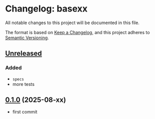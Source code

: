 # Changelog: basexx

All notable changes to this project will be documented in this file.

The format is based on [Keep a Changelog](https://keepachangelog.com/en/1.0.0/),
and this project adheres to [Semantic Versioning](https://semver.org/spec/v2.0.0.html).

## [Unreleased]
### Added
* `specs`
* more tests


## [0.1.0] (2025-08-xx)
* first commit

[Unreleased]: https://github.com/aki-akaguma/basexx/compare/v0.1.0..HEAD
[0.1.1]: https://github.com/aki-akaguma/basexx/compare/v0.1.0..v0.1.1
[0.1.0]: https://github.com/aki-akaguma/basexx/releases/tag/v0.1.0
